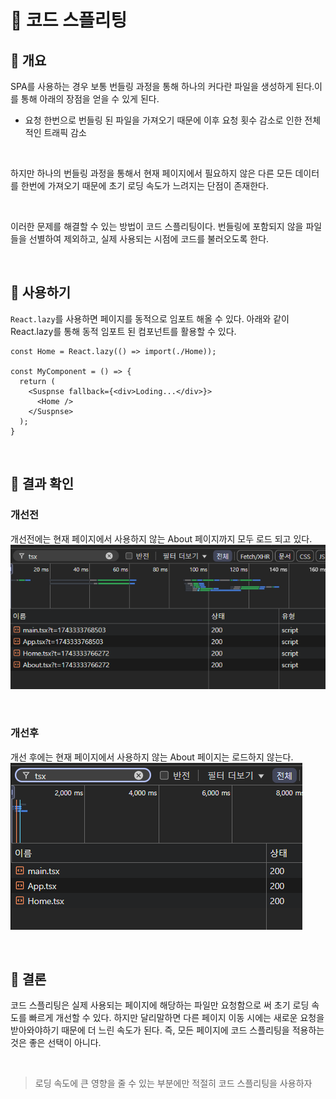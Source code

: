 # 🎩 코드 스플리팅

## 🎈 개요
SPA를 사용하는 경우 보통 번들링 과정을 통해 하나의 커다란 파일을 생성하게 된다.이를 통해 아래의 장점을 얻을 수 있게 된다.
- 요청 한번으로 번들링 된 파일을 가져오기 때문에 이후 요청 횟수 감소로 인한 전체적인 트래픽 감소

<br />

하지만 하나의 번들링 과정을 통해서 현재 페이지에서 필요하지 않은 다른 모든 데이터를 한번에 가져오기 때문에 초기 로딩 속도가 느려지는 단점이 존재한다.

<br />

이러한 문제를 해결할 수 있는 방법이 코드 스플리팅이다. 번들링에 포함되지 않을 파일들을 선별하여 제외하고, 실제 사용되는 시점에 코드를 불러오도록 한다.

<br/>

## 🎁 사용하기
`React.lazy`를 사용하면 페이지를 동적으로 임포트 해올 수 있다. 아래와 같이 React.lazy를 통해 동적 임포트 된 컴포넌트를 활용할 수 있다.
```
const Home = React.lazy(() => import(./Home));

const MyComponent = () => {
  return (
    <Suspnse fallback={<div>Loding...</div>}>
      <Home />
    </Suspnse>
  );
}
```


<br/>

## 🎄 결과 확인
### 개선전
개선전에는 현재 페이지에서 사용하지 않는 About 페이지까지 모두 로드 되고 있다.
<img src="./public/개선전.png" alt="개선 전" />

<br />

### 개선후
개선 후에는 현재 페이지에서 사용하지 않는 About 페이지는 로드하지 않는다.
<img src="./public/개선후.png" alt="개선 후" />

<br/>

## 🎊 결론
코드 스플리팅은 실제 사용되는 페이지에 해당하는 파일만 요청함으로 써 초기 로딩 속도를 빠르게 개선할 수 있다. 하지만 달리말하면 다른 페이지 이동 시에는 새로운 요청을 받아와야하기 때문에 더 느린 속도가 된다. 즉, 모든 페이지에 코드 스플리팅을 적용하는 것은 좋은 선택이 아니다. 

<br />

> 로딩 속도에 큰 영향을 줄 수 있는 부분에만 적절히 코드 스플리팅을 사용하자

